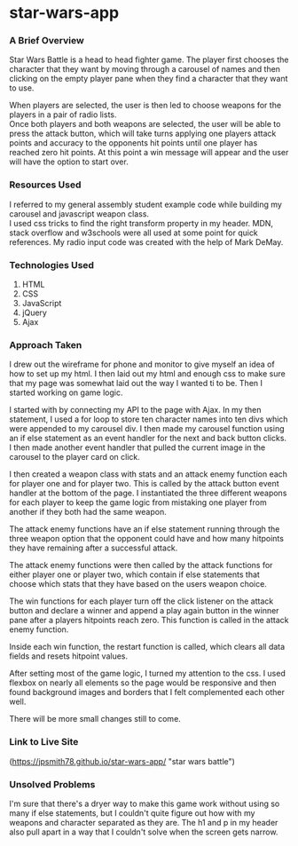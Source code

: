 # star-wars-app

### A Brief Overview

Star Wars Battle is a head to head fighter game.  The player first chooses the character that they want by moving through a carousel of names and then clicking on the empty player pane when they find a character that they want to use.  

When players are selected, the user is then led to choose weapons for the players in a pair of radio lists.  
Once both players and both weapons are selected, the user will be able to press the attack button, which will take turns applying one players attack points and accuracy to the opponents hit points until one player has reached zero hit points.  At this point a win message will appear and the user will have the option to start over.

### Resources Used

I referred to my general assembly student example code while building my carousel and javascript weapon class.  
I used css tricks to find the right transform property in my header.  MDN, stack overflow and w3schools were all used at some point for quick references.  My radio input code was created with the help of Mark DeMay.

### Technologies Used

1. HTML
1. CSS
1. JavaScript
1. jQuery
1. Ajax

### Approach Taken

I drew out the wireframe for phone and monitor to give myself an idea of how to set up my html.  I then laid out my html and enough css to make sure that my page was somewhat laid out the way I wanted ti to be.  Then I started working on game logic.

I started with by connecting my API to the page with Ajax. In my then statement, I used a for loop to store ten character names into ten divs which were appended to my carousel div. I then made my carousel function using an if else statement as an event handler for the next and back button clicks.  I then made another event handler that pulled the current image in the carousel to the player card on click.

I then created a weapon class with stats and an attack enemy function each for player one and for player two. This is called by the attack button event handler at the bottom of the page. I instantiated the three different weapons for each player to keep the game logic from mistaking one player from another if they both had the same weapon.

The attack enemy functions have an if else statement running through the three weapon option that the opponent could have and how many hitpoints they have remaining after a successful attack.

The attack enemy functions were then called by the attack functions for either player one or player two, which contain if else statements that choose which stats that they have based on the users weapon choice.

The win functions for each player turn off the click listener on the attack button and declare a winner and append a play again button in the winner pane after a players hitpoints reach zero.  This function is called in the attack enemy function.

Inside each win function, the restart function is called, which clears all data fields and resets hitpoint values.

After setting most of the game logic, I turned my attention to the css.  I used flexbox on nearly all elements so the page would be responsive and then found background images and borders that I felt complemented each other well.

There will be more small changes still to come.

### Link to Live Site

(https://jpsmith78.github.io/star-wars-app/ "star wars battle")

### Unsolved Problems

I'm sure that there's a dryer way to make this game work without using so many if else statements, but I couldn't quite figure out how with my weapons and character separated as they are.  The h1 and p in my header also pull apart in a way that I couldn't solve when the screen gets narrow.
